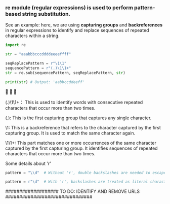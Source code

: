 ### re module (regular expressions) is used to perform pattern-based string substitution.

See an example:
here, we are using **capturing groups** and **backreferences** in regular expressions to identify and replace sequences of repeated characters within a string.
```python
import re

str = "aaabbbcccddddeeeeffff"

seqReplacePattern = r"\1\1"
sequencePattern = r"(.)\1\1+"
str = re.sub(sequencePattern, seqReplacePattern, str)

print(str) # Output: 'aabbccddeeff'
```

📕 📕 📕 

(.)\1\1+： This is used to identify words with consecutive repeated characters that occur more than two times. 

(.): This is the first capturing group that captures any single character.

\1: This is a backreference that refers to the character captured by the first capturing group. It is used to match the same character again.

\1\1+: This part matches one or more occurrences of the same character captured by the first capturing group. It identifies sequences of repeated characters that occur more than two times.

Some details about 'r'
```python
pattern = "\\d"  # Without 'r', double backslashes are needed to escape the backslash

pattern = r"\d"  # With 'r', backslashes are treated as literal characters
```


################### TO DO: IDENTIFY AND REMOVE URLS ###############################

